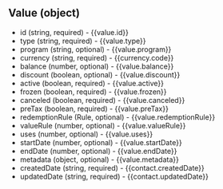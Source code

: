 ## Value (object)
+ id (string, required) - {{value.id}}
+ type (string, required) - {{value.type}}
+ program (string, optional) - {{value.program}}
+ currency (string, required) - {{currency.code}}
+ balance (number, optional) - {{value.balance}}
+ discount (boolean, optional) - {{value.discount}}
+ active (boolean, required) - {{value.active}}
+ frozen (boolean, required) - {{value.frozen}}
+ canceled (boolean, required) - {{value.canceled}}
+ preTax (boolean, required) - {{value.preTax}}
+ redemptionRule (Rule, optional) - {{value.redemptionRule}}
+ valueRule (number, optional) - {{value.valueRule}}
+ uses (number, optional) - {{value.uses}}
+ startDate (number, optional) - {{value.startDate}}
+ endDate (number, optional) - {{value.endDate}}
+ metadata (object, optional) - {{value.metadata}}
+ createdDate (string, required) - {{contact.createdDate}}
+ updatedDate (string, required) - {{contact.updatedDate}}
